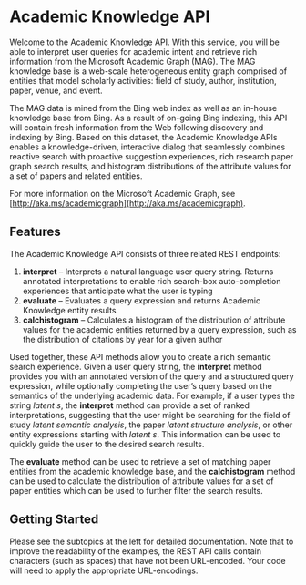 <!-- 
NavPath: Academic Knowledge API
LinkLabel: Overview
Url: Academic-Knowledge-API/documentation/overview
Weight: 100
-->

# Academic Knowledge API

Welcome to the Academic Knowledge API. With this service, you will be able to interpret user queries for academic intent and retrieve rich information from the Microsoft Academic Graph (MAG). The MAG knowledge base is a web-scale heterogeneous entity graph comprised of entities that model scholarly activities: field of study, author, institution, paper, venue, and event. 

The MAG data is mined from the Bing web index as well as an in-house knowledge base from Bing. As a result of on-going Bing indexing, this API will contain fresh information from the Web following discovery and indexing by Bing. Based on this dataset, the Academic Knowledge APIs enables a knowledge-driven, interactive dialog that seamlessly combines reactive search with proactive suggestion experiences, rich research paper graph search results, and histogram distributions of the attribute values for a set of papers and related entities.

For more information on the Microsoft Academic Graph, see [http://aka.ms/academicgraph](http://aka.ms/academicgraph).

## Features
The Academic Knowledge API consists of three related REST endpoints:  
  1. **interpret** – Interprets a natural language user query string. Returns annotated interpretations to enable rich search-box auto-completion experiences that anticipate what the user is typing
  2. **evaluate** – Evaluates a query expression and returns Academic Knowledge entity results 
  3. **calchistogram** – Calculates a histogram of the distribution of attribute values for the academic entities returned by a query expression, such as the distribution of citations by year for a given author 

Used together, these API methods allow you to create a rich semantic search experience. Given a user query string, the **interpret** method provides you with an annotated version of the query and a structured query expression, while optionally completing the user’s query based on the semantics of the underlying academic data. For example, if a user types the string *latent s*, the **interpret** method can provide a set of ranked interpretations, suggesting that the user might be searching for the field of study *latent semantic analysis*, the paper *latent structure analysis*, or other entity expressions starting with *latent s*. This information can be used to quickly guide the user to the desired search results.

The **evaluate** method can be used to retrieve a set of matching paper entities from the academic knowledge base, and the **calchistogram** method can be used to calculate the distribution of attribute values for a set of paper entities which can be used to further filter the search results.        


## Getting Started 
Please see the subtopics at the left for detailed documentation.  Note that to improve the readability of the examples, the REST API calls contain characters (such as spaces) that have not been URL-encoded.  Your code will need to apply the appropriate URL-encodings.
